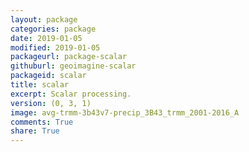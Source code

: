 ```yaml
---
layout: package
categories: package
date: 2019-01-05
modified: 2019-01-05
packageurl: package-scalar
githuburl: geoimagine-scalar
packageid: scalar
title: scalar
excerpt: Scalar processing.
version: (0, 3, 1)
image: avg-trmm-3b43v7-precip_3B43_trmm_2001-2016_A
comments: True
share: True
---
```

